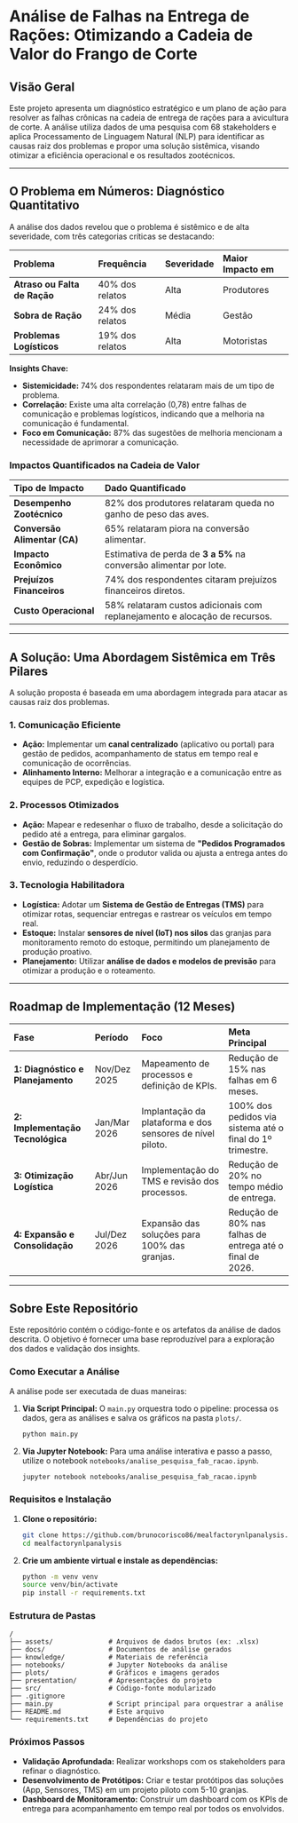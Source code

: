 # Análise de Falhas na Entrega de Rações: Otimizando a Cadeia de Valor do Frango de Corte

## Visão Geral

Este projeto apresenta um diagnóstico estratégico e um plano de ação para resolver as falhas crônicas na cadeia de entrega de rações para a avicultura de corte. A análise utiliza dados de uma pesquisa com 68 stakeholders e aplica Processamento de Linguagem Natural (NLP) para identificar as causas raiz dos problemas e propor uma solução sistêmica, visando otimizar a eficiência operacional e os resultados zootécnicos.

---

## O Problema em Números: Diagnóstico Quantitativo

A análise dos dados revelou que o problema é sistêmico e de alta severidade, com três categorias críticas se destacando:

| Problema | Frequência | Severidade | Maior Impacto em |
| :--- | :--- | :--- | :--- |
| **Atraso ou Falta de Ração** | 40% dos relatos | Alta | Produtores |
| **Sobra de Ração** | 24% dos relatos | Média | Gestão |
| **Problemas Logísticos** | 19% dos relatos | Alta | Motoristas |

**Insights Chave:**
*   **Sistemicidade:** 74% dos respondentes relataram mais de um tipo de problema.
*   **Correlação:** Existe uma alta correlação (0,78) entre falhas de comunicação e problemas logísticos, indicando que a melhoria na comunicação é fundamental.
*   **Foco em Comunicação:** 87% das sugestões de melhoria mencionam a necessidade de aprimorar a comunicação.

### Impactos Quantificados na Cadeia de Valor

| Tipo de Impacto | Dado Quantificado |
| :--- | :--- |
| **Desempenho Zootécnico** | 82% dos produtores relataram queda no ganho de peso das aves. |
| **Conversão Alimentar (CA)** | 65% relataram piora na conversão alimentar. |
| **Impacto Econômico** | Estimativa de perda de **3 a 5%** na conversão alimentar por lote. |
| **Prejuízos Financeiros** | 74% dos respondentes citaram prejuízos financeiros diretos. |
| **Custo Operacional** | 58% relataram custos adicionais com replanejamento e alocação de recursos. |

---

## A Solução: Uma Abordagem Sistêmica em Três Pilares

A solução proposta é baseada em uma abordagem integrada para atacar as causas raiz dos problemas.

### 1. Comunicação Eficiente
*   **Ação:** Implementar um **canal centralizado** (aplicativo ou portal) para gestão de pedidos, acompanhamento de status em tempo real e comunicação de ocorrências.
*   **Alinhamento Interno:** Melhorar a integração e a comunicação entre as equipes de PCP, expedição e logística.

### 2. Processos Otimizados
*   **Ação:** Mapear e redesenhar o fluxo de trabalho, desde a solicitação do pedido até a entrega, para eliminar gargalos.
*   **Gestão de Sobras:** Implementar um sistema de **"Pedidos Programados com Confirmação"**, onde o produtor valida ou ajusta a entrega antes do envio, reduzindo o desperdício.

### 3. Tecnologia Habilitadora
*   **Logística:** Adotar um **Sistema de Gestão de Entregas (TMS)** para otimizar rotas, sequenciar entregas e rastrear os veículos em tempo real.
*   **Estoque:** Instalar **sensores de nível (IoT) nos silos** das granjas para monitoramento remoto do estoque, permitindo um planejamento de produção proativo.
*   **Planejamento:** Utilizar **análise de dados e modelos de previsão** para otimizar a produção e o roteamento.

---

## Roadmap de Implementação (12 Meses)

| Fase | Período | Foco | Meta Principal |
| :--- | :--- | :--- | :--- |
| **1: Diagnóstico e Planejamento** | Nov/Dez 2025 | Mapeamento de processos e definição de KPIs. | Redução de 15% nas falhas em 6 meses. |
| **2: Implementação Tecnológica** | Jan/Mar 2026 | Implantação da plataforma e dos sensores de nível piloto. | 100% dos pedidos via sistema até o final do 1º trimestre. |
| **3: Otimização Logística** | Abr/Jun 2026 | Implementação do TMS e revisão dos processos. | Redução de 20% no tempo médio de entrega. |
| **4: Expansão e Consolidação** | Jul/Dez 2026 | Expansão das soluções para 100% das granjas. | Redução de 80% nas falhas de entrega até o final de 2026. |

---

## Sobre Este Repositório

Este repositório contém o código-fonte e os artefatos da análise de dados descrita. O objetivo é fornecer uma base reproduzível para a exploração dos dados e validação dos insights.

### Como Executar a Análise

A análise pode ser executada de duas maneiras:

1.  **Via Script Principal:**
    O `main.py` orquestra todo o pipeline: processa os dados, gera as análises e salva os gráficos na pasta `plots/`.
    ```bash
    python main.py
    ```

2.  **Via Jupyter Notebook:**
    Para uma análise interativa e passo a passo, utilize o notebook `notebooks/analise_pesquisa_fab_racao.ipynb`.
    ```bash
    jupyter notebook notebooks/analise_pesquisa_fab_racao.ipynb
    ```

### Requisitos e Instalação

1.  **Clone o repositório:**
    ```bash
    git clone https://github.com/brunocorisco86/mealfactorynlpanalysis.git
    cd mealfactorynlpanalysis
    ```

2.  **Crie um ambiente virtual e instale as dependências:**
    ```bash
    python -m venv venv
    source venv/bin/activate
    pip install -r requirements.txt
    ```

### Estrutura de Pastas

```
/
├── assets/              # Arquivos de dados brutos (ex: .xlsx)
├── docs/                # Documentos de análise gerados
├── knowledge/           # Materiais de referência
├── notebooks/           # Jupyter Notebooks da análise
├── plots/               # Gráficos e imagens gerados
├── presentation/        # Apresentações do projeto
├── src/                 # Código-fonte modularizado
├── .gitignore
├── main.py              # Script principal para orquestrar a análise
├── README.md            # Este arquivo
└── requirements.txt     # Dependências do projeto
```

### Próximos Passos

*   **Validação Aprofundada:** Realizar workshops com os stakeholders para refinar o diagnóstico.
*   **Desenvolvimento de Protótipos:** Criar e testar protótipos das soluções (App, Sensores, TMS) em um projeto piloto com 5-10 granjas.
*   **Dashboard de Monitoramento:** Construir um dashboard com os KPIs de entrega para acompanhamento em tempo real por todos os envolvidos.

